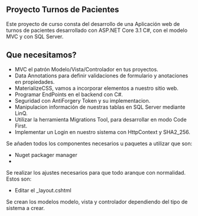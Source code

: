 ## Proyecto Turnos de Pacientes

Este proyecto de curso consta del desarrollo de una Aplicación web de turnos de pacientes desarrollado con ASP.NET Core 3.1 C#, con el modelo MVC y con SQL Server.

## Que necesitamos?
- MVC el patrón Modelo/Vista/Controlador en tus proyectos.
- Data Annotations para definir validaciones de formulario y anotaciones en propiedades.
- MaterializeCSS, vamos a incorporar elementos a nuestro sitio web.
- Programar EndPoints en el backend con C#.
- Seguridad con AntiForgery Token y su implementacion.
- Manipulacion información de nuestras tablas en SQL Server mediante LinQ.
- Utilizar la herramienta Migrations Tool, para desarrollar en modo Code First.
- Implementar un Login en nuestro sistema con HttpContext y SHA2_256.


Se añaden todos los componentes necesarios u paquetes a utilizar que son:
- Nuget packager manager
- 

Se realizar los ajustes necesarios para que todo aranque con normalidad. Estos son:
- Editar el _layout.cshtml


Se crean los modelos modelo, vista y controlador dependiendo del tipo de sistema a crear.
